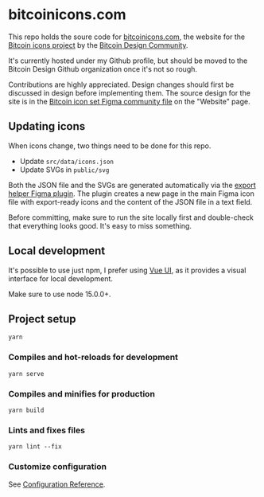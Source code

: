 # bitcoinicons.com

This repo holds the soure code for [bitcoinicons.com](https://bitcoinicons.com/), the website for the [Bitcoin icons project](https://github.com/BitcoinDesign/Bitcoin-Icons) by the [Bitcoin Design Community](https://bitcoin.design/).

It's currently hosted under my Github profile, but should be moved to the Bitcoin Design Github organization once it's not so rough.

Contributions are highly appreciated. Design changes should first be discussed in design before implementing them. The source design for the site is in the [Bitcoin icon set Figma community file](https://www.figma.com/community/file/948545404023677970/Bitcoin-icon-set) on the "Website" page.

## Updating icons

When icons change, two things need to be done for this repo.
- Update `src/data/icons.json`
- Update SVGs in `public/svg`

Both the JSON file and the SVGs are generated automatically via the [export helper Figma plugin](https://github.com/BitcoinDesign/Bitcoin-Icons/tree/main/figma-plugins/icon-export-helper). The plugin creates a new page in the main Figma icon file with export-ready icons and the content of the JSON file in a text field. 

Before committing, make sure to run the site locally first and double-check that everything looks good. It's easy to miss something.

## Local development

It's possible to use just npm, I prefer using [Vue UI](https://cli.vuejs.org), as it provides a visual interface for local development.

Make sure to use node 15.0.0+.

## Project setup
```
yarn
```

### Compiles and hot-reloads for development
```
yarn serve
```

### Compiles and minifies for production
```
yarn build
```

### Lints and fixes files
```
yarn lint --fix
```

### Customize configuration
See [Configuration Reference](https://cli.vuejs.org/config/).
